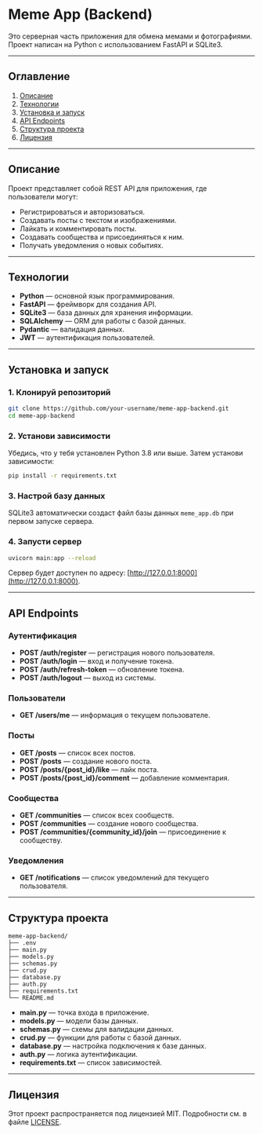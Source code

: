 
# Meme App (Backend)

Это серверная часть приложения для обмена мемами и фотографиями. Проект написан на Python с использованием FastAPI и SQLite3.

---

## Оглавление

1. [Описание](#описание)
2. [Технологии](#технологии)
3. [Установка и запуск](#установка-и-запуск)
4. [API Endpoints](#api-endpoints)
5. [Структура проекта](#структура-проекта)
6. [Лицензия](#лицензия)

---

## Описание

Проект представляет собой REST API для приложения, где пользователи могут:
- Регистрироваться и авторизоваться.
- Создавать посты с текстом и изображениями.
- Лайкать и комментировать посты.
- Создавать сообщества и присоединяться к ним.
- Получать уведомления о новых событиях.

---

## Технологии

- **Python** — основной язык программирования.
- **FastAPI** — фреймворк для создания API.
- **SQLite3** — база данных для хранения информации.
- **SQLAlchemy** — ORM для работы с базой данных.
- **Pydantic** — валидация данных.
- **JWT** — аутентификация пользователей.

---

## Установка и запуск

### 1. Клонируй репозиторий

```bash
git clone https://github.com/your-username/meme-app-backend.git
cd meme-app-backend
```

### 2. Установи зависимости

Убедись, что у тебя установлен Python 3.8 или выше. Затем установи зависимости:

```bash
pip install -r requirements.txt
```

### 3. Настрой базу данных

SQLite3 автоматически создаст файл базы данных `meme_app.db` при первом запуске сервера.

### 4. Запусти сервер

```bash
uvicorn main:app --reload
```

Сервер будет доступен по адресу: [http://127.0.0.1:8000](http://127.0.0.1:8000).

---

## API Endpoints

### Аутентификация

- **POST /auth/register** — регистрация нового пользователя.
- **POST /auth/login** — вход и получение токена.
- **POST /auth/refresh-token** — обновление токена.
- **POST /auth/logout** — выход из системы.

### Пользователи

- **GET /users/me** — информация о текущем пользователе.

### Посты

- **GET /posts** — список всех постов.
- **POST /posts** — создание нового поста.
- **POST /posts/{post_id}/like** — лайк поста.
- **POST /posts/{post_id}/comment** — добавление комментария.

### Сообщества

- **GET /communities** — список всех сообществ.
- **POST /communities** — создание нового сообщества.
- **POST /communities/{community_id}/join** — присоединение к сообществу.

### Уведомления

- **GET /notifications** — список уведомлений для текущего пользователя.

---

## Структура проекта

```
meme-app-backend/
├── .env
├── main.py
├── models.py
├── schemas.py
├── crud.py
├── database.py
├── auth.py
├── requirements.txt
└── README.md
```

- **main.py** — точка входа в приложение.
- **models.py** — модели базы данных.
- **schemas.py** — схемы для валидации данных.
- **crud.py** — функции для работы с базой данных.
- **database.py** — настройка подключения к базе данных.
- **auth.py** — логика аутентификации.
- **requirements.txt** — список зависимостей.

---

## Лицензия

Этот проект распространяется под лицензией MIT. Подробности см. в файле [LICENSE](LICENSE).
